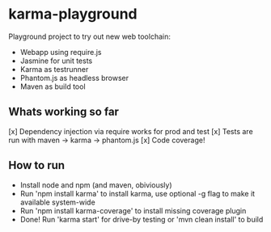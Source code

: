 karma-playground
================

Playground project to try out new web toolchain:

* Webapp using require.js
* Jasmine for unit tests
* Karma as testrunner
* Phantom.js as headless browser
* Maven as build tool

Whats working so far
--------------------

[x] Dependency injection via require works for prod and test
[x] Tests are run with maven -> karma -> phantom.js
[x] Code coverage!

How to run
----------

* Install node and npm (and maven, obiviously)
* Run 'npm install karma' to install karma, use optional -g flag to make it available system-wide
* Run 'npm install karma-coverage' to install missing coverage plugin
* Done! Run 'karma start' for drive-by testing or 'mvn clean install' to build


